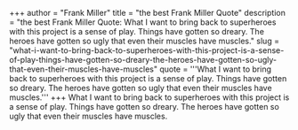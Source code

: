+++
author = "Frank Miller"
title = "the best Frank Miller Quote"
description = "the best Frank Miller Quote: What I want to bring back to superheroes with this project is a sense of play. Things have gotten so dreary. The heroes have gotten so ugly that even their muscles have muscles."
slug = "what-i-want-to-bring-back-to-superheroes-with-this-project-is-a-sense-of-play-things-have-gotten-so-dreary-the-heroes-have-gotten-so-ugly-that-even-their-muscles-have-muscles"
quote = '''What I want to bring back to superheroes with this project is a sense of play. Things have gotten so dreary. The heroes have gotten so ugly that even their muscles have muscles.'''
+++
What I want to bring back to superheroes with this project is a sense of play. Things have gotten so dreary. The heroes have gotten so ugly that even their muscles have muscles.
